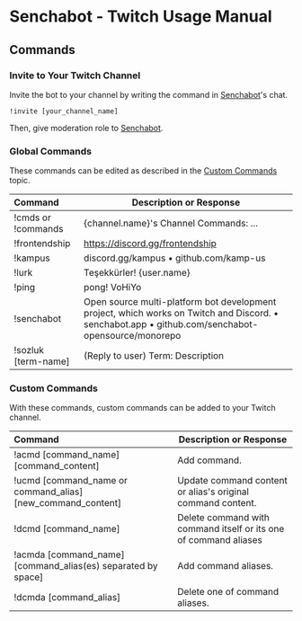 # Senchabot - Twitch Usage Manual


## Commands
  
### Invite to Your Twitch Channel

Invite the bot to your channel by writing the command in [Senchabot](https://twitch.tv/senchabot/)'s chat. 

```
!invite [your_channel_name]
```

Then, give moderation role to [Senchabot](https://twitch.tv/senchabot/).

### Global Commands

These commands can be edited as described in the [Custom Commands](#custom-commands) topic.

| Command             | Description or Response                                                                                                                    |
| :------------------ | ------------------------------------------------------------------------------------------------------------------------------------------ |
| !cmds or !commands  | {channel.name}'s Channel Commands: ...                                                                                                     |
| !frontendship       | https://discord.gg/frontendship                                                                                                            |
| !kampus             | discord.gg/kampus • github.com/kamp-us                                                                                                     |
| !lurk               | Teşekkürler! {user.name}                                                                                                                   |
| !ping               | pong! VoHiYo                                                                                                                               |
| !senchabot          | Open source multi-platform bot development project, which works on Twitch and Discord. • senchabot.app • github.com/senchabot-opensource/monorepo |
| !sozluk [term-name] | (Reply to user) Term: Description                                                                                              |

### Custom Commands

With these commands, custom commands can be added to your Twitch channel.

| Command                                                      | Description or Response                                          |
| :----------------------------------------------------------- | ---------------------------------------------------------------- |
| !acmd [command_name] [command_content]                       | Add command.                                                     |
| !ucmd [command_name or command_alias] [new_command_content]  | Update command content or alias's original command content.      |
| !dcmd [command_name]                                         | Delete command with command itself or its one of command aliases |
| !acmda [command_name] [command_alias(es) separated by space] | Add command aliases.                                             |
| !dcmda [command_alias]                                       | Delete one of command aliases.                                   |
